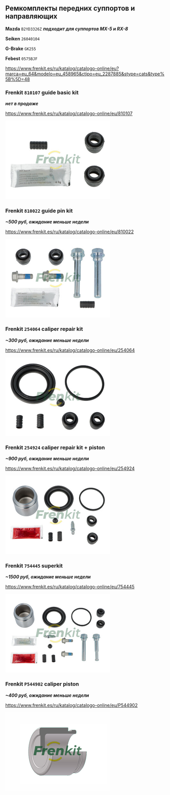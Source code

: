 ## Ремкомплекты передних суппортов и направляющих

__Mazda__ `B2YD3326Z` ***подходит для суппортов MX-5 и RX-8***

__Seiken__ `26040104`

__G-Brake__ `GK255`

__Febest__ `0575BJF`

https://www.frenkit.es/ru/katalog/catalogo-online/eu?marca=eu_64&modelo=eu_458965&ctipo=eu_2287885&stype=cats&type%5B%5D=48

### Frenkit `810107` guide basic kit

***нет в продаже***

https://www.frenkit.es/ru/katalog/catalogo-online/eu/810107

![frenkit_810107](img/frenkit_810107.png)

### Frenkit `810022` guide pin kit

***~500 руб, ожидание меньше недели***

https://www.frenkit.es/ru/katalog/catalogo-online/eu/810022

![frenkit_810022](img/frenkit_810022.png)

### Frenkit `254064` caliper repair kit

***~300 руб, ожидание меньше недели***

https://www.frenkit.es/ru/katalog/catalogo-online/eu/254064

![frenkit_254064](img/frenkit_254064.png)

### Frenkit `254924` caliper repair kit + piston

***~900 руб, ожидание меньше недели***

https://www.frenkit.es/ru/katalog/catalogo-online/eu/254924

![frenkit_254924](img/frenkit_254924.png)

### Frenkit `754445` superkit

***~1500 руб, ожидание меньше недели***

https://www.frenkit.es/ru/katalog/catalogo-online/eu/754445

![frenkit_754445](img/frenkit_754445.png)

### Frenkit `P544902` caliper piston

***~400 руб, ожидание меньше недели***

https://www.frenkit.es/ru/katalog/catalogo-online/eu/P544902

![frenkit_p544902](img/frenkit_p544902.png)